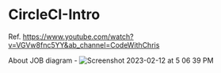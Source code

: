 # CircleCI-Intro

Ref. https://www.youtube.com/watch?v=VGVw8fnc5YY&ab_channel=CodeWithChris

About JOB diagram -
![Screenshot 2023-02-12 at 5 06 39 PM](https://user-images.githubusercontent.com/23610864/218308602-15cfa00f-c166-4a4c-abf0-75b45031d958.png)
